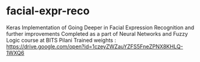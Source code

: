 # facial-expr-reco
Keras Implementation of Going Deeper in Facial Expression Recognition and further improvements
Completed as a part of Neural Networks and Fuzzy Logic course at BITS Pilani
Trained weights : https://drive.google.com/open?id=1czeyZWZauYZFS5FneZPNX8KHLQ-1WXQ6
